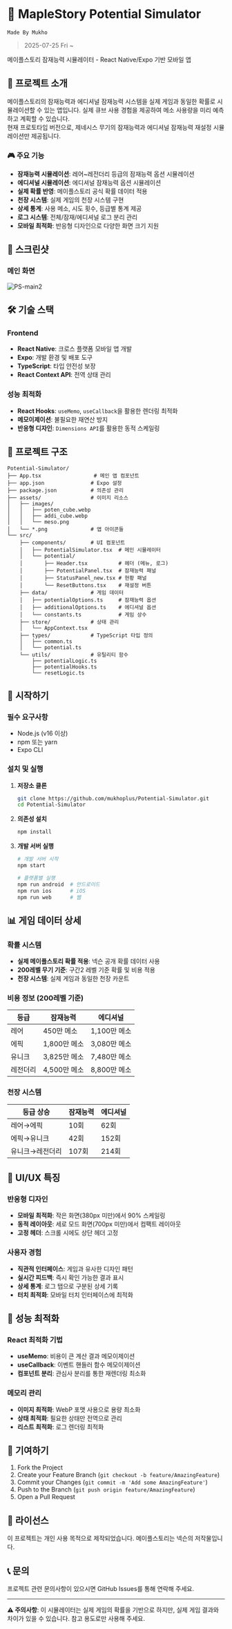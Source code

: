 # 🎯 MapleStory Potential Simulator

`Made By Mukho`<br>

> 2025-07-25 Fri ~<br>

메이플스토리 잠재능력 시뮬레이터 - React Native/Expo 기반 모바일 앱

## 📱 프로젝트 소개

메이플스토리의 잠재능력과 에디셔널 잠재능력 시스템을 실제 게임과 동일한 확률로 시뮬레이션할 수 있는 앱입니다. 실제 큐브 사용 경험을 제공하여 메소 사용량을 미리 예측하고 계획할 수 있습니다.<br>
현재 프로토타입 버전으로, 제네시스 무기의 잠재능력과 에디셔널 잠재능력 재설정 시뮬레이션만 제공됩니다.

### 🎮 주요 기능

- **잠재능력 시뮬레이션**: 레어~레전더리 등급의 잠재능력 옵션 시뮬레이션
- **에디셔널 시뮬레이션**: 에디셔널 잠재능력 옵션 시뮬레이션
- **실제 확률 반영**: 메이플스토리 공식 확률 데이터 적용
- **천장 시스템**: 실제 게임의 천장 시스템 구현
- **상세 통계**: 사용 메소, 시도 횟수, 등급별 통계 제공
- **로그 시스템**: 전체/잠재/에디셔널 로그 분리 관리
- **모바일 최적화**: 반응형 디자인으로 다양한 화면 크기 지원

## 📸 스크린샷

### 메인 화면

![PS-main2](https://github.com/user-attachments/assets/4ccc267d-7fcd-415c-bb9b-ebe48de31d1e)

## 🛠️ 기술 스택

### Frontend

- **React Native**: 크로스 플랫폼 모바일 앱 개발
- **Expo**: 개발 환경 및 배포 도구
- **TypeScript**: 타입 안전성 보장
- **React Context API**: 전역 상태 관리

### 성능 최적화

- **React Hooks**: `useMemo`, `useCallback`을 활용한 렌더링 최적화
- **메모이제이션**: 불필요한 재연산 방지
- **반응형 디자인**: `Dimensions API`를 활용한 동적 스케일링

## 📁 프로젝트 구조

```
Potential-Simulator/
├── App.tsx                 # 메인 앱 컴포넌트
├── app.json               # Expo 설정
├── package.json           # 의존성 관리
├── assets/                # 이미지 리소스
│   ├── images/
│   │   ├── poten_cube.webp
│   │   ├── addi_cube.webp
│   │   └── meso.png
│   └── *.png              # 앱 아이콘들
└── src/
    ├── components/        # UI 컴포넌트
    │   ├── PotentialSimulator.tsx  # 메인 시뮬레이터
    │   └── potential/
    │       ├── Header.tsx          # 헤더 (메뉴, 로그)
    │       ├── PotentialPanel.tsx  # 잠재능력 패널
    │       ├── StatusPanel_new.tsx # 현황 패널
    │       └── ResetButtons.tsx    # 재설정 버튼
    ├── data/              # 게임 데이터
    │   ├── potentialOptions.ts     # 잠재능력 옵션
    │   ├── additionalOptions.ts    # 에디셔널 옵션
    │   └── constants.ts            # 게임 상수
    ├── store/             # 상태 관리
    │   └── AppContext.tsx
    ├── types/             # TypeScript 타입 정의
    │   ├── common.ts
    │   └── potential.ts
    └── utils/             # 유틸리티 함수
        ├── potentialLogic.ts
        ├── potentialHooks.ts
        └── resetLogic.ts
```

## 🚀 시작하기

### 필수 요구사항

- Node.js (v16 이상)
- npm 또는 yarn
- Expo CLI

### 설치 및 실행

1. **저장소 클론**

   ```bash
   git clone https://github.com/mukhoplus/Potential-Simulator.git
   cd Potential-Simulator
   ```

2. **의존성 설치**

   ```bash
   npm install
   ```

3. **개발 서버 실행**

   ```bash
   # 개발 서버 시작
   npm start

   # 플랫폼별 실행
   npm run android  # 안드로이드
   npm run ios      # iOS
   npm run web      # 웹
   ```

## 📊 게임 데이터 상세

### 확률 시스템

- **실제 메이플스토리 확률 적용**: 넥슨 공개 확률 데이터 사용
- **200레벨 무기 기준**: 구간2 레벨 기준 확률 및 비용 적용
- **천장 시스템**: 실제 게임과 동일한 천장 카운트

### 비용 정보 (200레벨 기준)

| 등급     | 잠재능력     | 에디셔널     |
| -------- | ------------ | ------------ |
| 레어     | 450만 메소   | 1,100만 메소 |
| 에픽     | 1,800만 메소 | 3,080만 메소 |
| 유니크   | 3,825만 메소 | 7,480만 메소 |
| 레전더리 | 4,500만 메소 | 8,800만 메소 |

### 천장 시스템

| 등급 상승       | 잠재능력 | 에디셔널 |
| --------------- | -------- | -------- |
| 레어→에픽       | 10회     | 62회     |
| 에픽→유니크     | 42회     | 152회    |
| 유니크→레전더리 | 107회    | 214회    |

## 🎨 UI/UX 특징

### 반응형 디자인

- **모바일 최적화**: 작은 화면(380px 미만)에서 90% 스케일링
- **동적 레이아웃**: 세로 모드 화면(700px 미만)에서 컴팩트 레이아웃
- **고정 헤더**: 스크롤 시에도 상단 헤더 고정

### 사용자 경험

- **직관적 인터페이스**: 게임과 유사한 디자인 패턴
- **실시간 피드백**: 즉시 확인 가능한 결과 표시
- **상세 통계**: 로그 탭으로 구분된 상세 기록
- **터치 최적화**: 모바일 터치 인터페이스에 최적화

## 🔧 성능 최적화

### React 최적화 기법

- **useMemo**: 비용이 큰 계산 결과 메모이제이션
- **useCallback**: 이벤트 핸들러 함수 메모이제이션
- **컴포넌트 분리**: 관심사 분리를 통한 재렌더링 최소화

### 메모리 관리

- **이미지 최적화**: WebP 포맷 사용으로 용량 최소화
- **상태 최적화**: 필요한 상태만 전역으로 관리
- **리스트 최적화**: 로그 렌더링 최적화

## 🤝 기여하기

1. Fork the Project
2. Create your Feature Branch (`git checkout -b feature/AmazingFeature`)
3. Commit your Changes (`git commit -m 'Add some AmazingFeature'`)
4. Push to the Branch (`git push origin feature/AmazingFeature`)
5. Open a Pull Request

## 📄 라이선스

이 프로젝트는 개인 사용 목적으로 제작되었습니다. 메이플스토리는 넥슨의 저작물입니다.

## 📞 문의

프로젝트 관련 문의사항이 있으시면 GitHub Issues를 통해 연락해 주세요.

---

**⚠️ 주의사항**: 이 시뮬레이터는 실제 게임의 확률을 기반으로 하지만, 실제 게임 결과와 차이가 있을 수 있습니다. 참고 용도로만 사용해 주세요.
